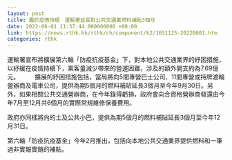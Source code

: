 ```yaml
---
layout: post
title: 鑑於疫情持續　運輸署延長對公共交通業燃料補貼3個月
date: 2022-06-01 11:37:44.000000000 +08:00
link: https://news.rthk.hk/rthk/ch/component/k2/1651125-20220601.htm
categories: rthk
---
```


運輸署宣布將擴展第六輪「防疫抗疫基金」下，對本地公共交通業界的紓困措施，以紓緩在疫情持續下，乘客量減少帶來的營運困難，涉及的額外開支約為7.69億元。
　　
擴展的紓困措施包括，當局將向5間專營巴士公司、11間專營或持牌渡輪營辦商及電車公司，提供為期5個月的燃料補貼延長3個月至今年9月30日。另外，如果相關公共交通營辦商，在今年錄得虧損，政府會向合資格營辦商發還由今年7月至12月共6個月的實際常規維修保養費用。

政府亦同樣將向的士及公共小巴，提供為期5個月的燃料補貼延長3個月至今年12月31日。

第六輪「防疫抗疫基金」今年2月推出，包括向本地公共交通業界提供燃料和一筆過非實報實銷的補貼。
